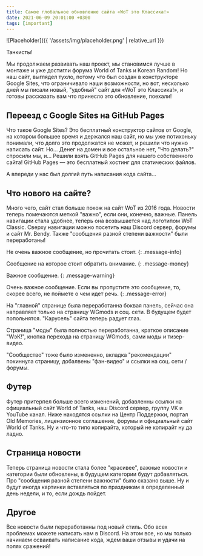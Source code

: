 ```yaml
---
title: Самое глобальное обновление сайта «WoT это Классика!»
date: 2021-06-09 20:01:00 +0300
tags: [important]
---
```

<p style="display: none">Переезд с Google Sites на GitHub Pages и самостоятельное написание кода сайта.</p>

![Placeholder]({{ '/assets/img/placeholder.png' | relative_url }})

Танкисты!

Мы продолжаем развивать наш проект, мы становимся лучше в монтаже и уже достигли форума World of Tanks и Korean Random! Но наш сайт, выглядел тухло, потому что был создан в конструкторе Google Sites, что ограничивало наши возможности, но вот, несколько дней мы писали новый, "удобный" сайт для «WoT это Классика!», и готовы рассказать вам что принесло это обновление, поехали!

## Переезд с Google Sites на GitHub Pages

Что такое Google Sites? Это бесплатный конструктор сайтов от Google, на котором большее время и держался наш сайт, но мы уже потихоньку понимали, что долго это продолжатся не может, и решили что нужно написать сайт. Но... Денег на домен и все остальное нет, "Что делать?" спросили мы, и... Решили взять GitHub Pages для нашего собственного сайта! GitHub Pages — это бесплатный хостинг для статических файлов.

А впереди у нас был долгий путь написания кода сайта...

## Что нового на сайте?

Много чего, сайт стал больше похож на сайт WoT из 2016 года. Новости теперь помечаются меткой "важно", если они, конечно, важные. Панель навигации стала удобнее, теперь она возвышается над логотипом WoT Classic. Сверху навигации можно посетить наш Discord сервер, форумы и сайт Mr. Bendy. Также "сообщения разной степени важности" были переработаны!

Не очень важное сообщение, но прочитать стоит.
{: .message-info}

Сообщение на которое стоит обратить внимание.
{: .message-money}

Важное сообщение.
{: .message-warning}

Очень важное сообщение. Если вы пропустите это сообщение, то, скорее всего, не поймете о чем идет речь.
{: .message-error}

На "главной" странице была переработанна боквая панель, сейчас она направляет только на страницу WGmods и соц. сети. В будущем будет попольнятся. "Карусель" сайта теперь радует глаз.

Страница "моды" была полностью переработанна, краткое описание "WэК!", кнопка перехода на страницу WGmods, сами моды и тизер-видео.

"Сообщество" тоже было измененно, вкладка "рекомендации" покиннула страницу, добалвены "фан-видео" и ссылки на соц. сети / форумы.

## Футер

Футер притерпел больше всего изменений, добавленны ссылки на официальный сайт World of Tanks, наш Discord сервер, группу VK и YouTube канал. Ниже находятся ссылки на Центр Поддержки, портал Old Memories, лицензионное соглашение, форумы и официальный сайт World of Tanks. Ну и что-то типо копирайта, который не копирайт ну да ладно.


## Страница новости

Теперь страница новости стала более "красивее", важные новости и категории были обновлены, в будущем категории будут добавляться. Про "сообщения разной степени важности" было сказано выше. Ну и будут иногда картинки вставляться по праздникам в определенный день недели, и то, если дождь пойдет.


## Другое

Все новости были переработанны под новый стиль. Обо всех проблемах можете написать нам в Discord.
На этом все, но мы только начинаем осваивать написание кода, ждем ваши отзывы и удачи на полях сражений!